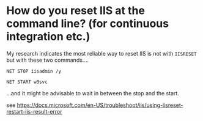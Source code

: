# How do you reset IIS at the command line? (for continuous integration etc.)


My research indicates the most reliable way to reset IIS is not with `IISRESET` but with these two commands....

	NET STOP iisadmin /y

	NET START w3svc

...and it might be advisable to wait in between the stop and the start.


see https://docs.microsoft.com/en-US/troubleshoot/iis/using-iisreset-restart-iis-result-error
